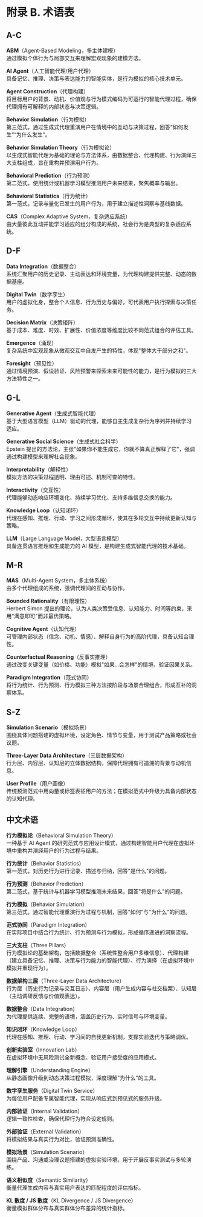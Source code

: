 # 附录 B. 术语表

## A-C

**ABM**（Agent-Based Modeling，多主体建模）  
通过模拟个体行为与局部交互来理解宏观现象的建模方法。

**AI Agent**（人工智能代理/用户代理）  
具备记忆、推理、决策与表达能力的智能实体，是行为模拟的核心技术单元。

**Agent Construction**（代理构建）  
将目标用户的背景、动机、价值观与行为模式编码为可运行的智能代理过程，确保代理拥有可解释的内部状态与决策逻辑。

**Behavior Simulation**（行为模拟）  
第三范式，通过生成式代理重演用户在情境中的互动与决策过程，回答“如何发生”“为什么发生”。

**Behavior Simulation Theory**（行为模拟论）  
以生成式智能代理为基础的理论与方法体系，由数据整合、代理构建、行为演绎三大支柱组成，旨在重构并预演用户行为。

**Behavioral Prediction**（行为预测）  
第二范式，使用统计或机器学习模型推测用户未来结果，聚焦概率与输出。

**Behavioral Statistics**（行为统计）  
第一范式，记录与量化已发生的用户行为，用于建立描述性洞察与基线数据。

**CAS**（Complex Adaptive System，复杂适应系统）  
由大量彼此互动并能学习适应的组分构成的系统，社会行为是典型的复杂适应系统。

## D-F

**Data Integration**（数据整合）  
系统汇聚用户的历史记录、主动表达和环境变量，为代理构建提供完整、动态的数据基座。

**Digital Twin**（数字孪生）  
用户的虚拟化身，整合个人信息、行为历史与偏好，可代表用户执行探索与决策任务。

**Decision Matrix**（决策矩阵）  
基于成本、难度、时效、扩展性、价值浓度等维度比较不同范式组合的评估工具。

**Emergence**（涌现）  
复杂系统中宏观现象从微观交互中自发产生的特性，体现"整体大于部分之和"。

**Foresight**（预见性）  
通过情境预演、假设验证、风险预警来探索未来可能性的能力，是行为模拟的三大方法特性之一。

## G-L

**Generative Agent**（生成式智能代理）  
基于大型语言模型（LLM）驱动的代理，能够自主生成复杂行为序列并持续学习适应。

**Generative Social Science**（生成式社会科学）  
Epstein 提出的方法论，主张"如果你不能生成它，你就不算真正解释了它"，强调通过构建模型来理解社会现象。

**Interpretability**（解释性）  
模拟方法的决策过程透明、理由可述、机制可查的特性。

**Interactivity**（交互性）  
代理能够动态响应环境变化、持续学习优化、支持多维信息交换的能力。

**Knowledge Loop**（认知闭环）  
代理在感知、推理、行动、学习之间形成循环，使其在多轮交互中持续更新认知与策略。

**LLM**（Large Language Model，大型语言模型）  
具备连贯语言推理和生成能力的 AI 模型，是构建生成式智能代理的技术基础。

## M-R

**MAS**（Multi-Agent System，多主体系统）  
由多个代理组成的系统，强调代理间的互动与协作。

**Bounded Rationality**（有限理性）  
Herbert Simon 提出的理论，认为人类决策受信息、认知能力、时间等约束，采用"满意即可"而非最优策略。

**Cognitive Agent**（认知代理）  
可管理内部状态（信念、动机、情感）、解释自身行为的高阶代理，具备认知合理性。

**Counterfactual Reasoning**（反事实推理）  
通过改变关键变量（如价格、功能）模拟"如果...会怎样"的情境，验证因果关系。

**Paradigm Integration**（范式协同）  
将行为统计、行为预测、行为模拟三种方法按阶段与场景合理组合，形成互补的洞察体系。

## S-Z

**Simulation Scenario**（模拟场景）  
围绕具体问题搭建的虚拟环境，设定角色、情节与变量，用于测试产品策略或社会议题。

**Three-Layer Data Architecture**（三层数据架构）  
行为层、内容层、认知层的立体数据结构，保障代理拥有可追溯的背景与动机信息。

**User Profile**（用户画像）  
传统预测范式中用向量或标签表征用户的方法；在模拟范式中升级为具备内部状态的认知代理。

## 中文术语

**行为模拟论**（Behavioral Simulation Theory）  
一种基于 AI Agent 的研究范式与应用设计模式，通过构建智能用户代理在虚拟环境中重构并演绎用户的行为过程与结果。

**行为统计**（Behavior Statistics）  
第一范式，对历史行为进行记录、描述与归纳，回答"是什么"的问题。

**行为预测**（Behavior Prediction）  
第二范式，基于统计与机器学习模型推测未来结果，回答"将是什么"的问题。

**行为模拟**（Behavior Simulation）  
第三范式，通过智能代理重演行为过程与机制，回答"如何"与"为什么"的问题。

**范式协同**（Paradigm Integration）  
在实际项目中结合行为统计、行为预测与行为模拟，形成循序递进的洞察流程。

**三大支柱**（Three Pillars）  
行为模拟论的基础架构，包括数据整合（系统性整合用户多维信息）、代理构建（建立具备记忆、推理、决策与行为能力的智能代理）、行为演绎（在虚拟环境中模拟并重现行为）。

**数据架构三层**（Three-Layer Data Architecture）  
行为层（历史行为记录与交互日志）、内容层（用户生成内容与社交档案）、认知层（主动调研反馈与价值观表达）。

**数据整合**（Data Integration）  
为代理提供连续、完整的语境，涵盖历史行为、实时信号与环境变量。

**知识闭环**（Knowledge Loop）  
代理在感知、推理、行动、学习间的自我更新机制，支撑实验迭代与策略调优。

**创新实验室**（Innovation Lab）  
在虚拟环境中无风险测试全新概念、验证用户接受度的应用模式。

**理解引擎**（Understanding Engine）  
从静态画像升级到动态决策过程模拟，深度理解"为什么"的工具。

**数字孪生服务**（Digital Twin Service）  
为每位用户配备专属智能代理，实现从响应式到预见式的服务升级。

**内部验证**（Internal Validation）  
逻辑一致性检查，确保代理行为符合设定规则。

**外部验证**（External Validation）  
将模拟结果与真实行为对比，验证预测准确性。

**模拟场景**（Simulation Scenario）  
围绕产品、沟通或治理议题搭建的虚拟实验环境，用于开展反事实测试与多轮演练。

**语义相似度**（Semantic Similarity）  
衡量代理生成内容与真实用户表达的匹配程度的评估指标。

**KL 散度 / JS 散度**（KL Divergence / JS Divergence）  
衡量模拟群体分布与真实群体分布差异的统计指标。
